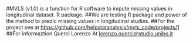 #MVLS (v1.0) is a function for R software to impute missing values in longitudinal dataset. R package.
##We are testing R package and power of the method to predic missing values in longitudinal studies.
##For the project see at https://github.com/helpstatanalysis/mvls_code/projects/1
##For informaztion Querci Lorenzo At lorenzo.querci@studio.unibo.it
